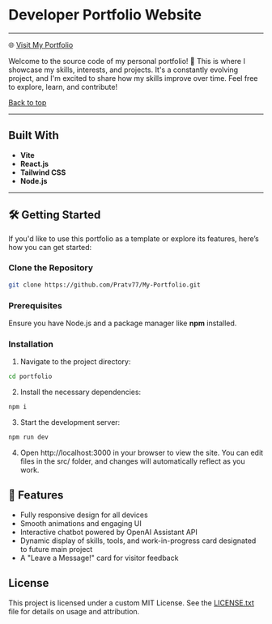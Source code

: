 # Developer Portfolio Website


---

🌐 [Visit My Portfolio](https://prathamvijh.com/)

Welcome to the source code of my personal portfolio! 🎉 This is where I showcase my skills, interests, and projects. It's a constantly evolving project, and I'm excited to share how my skills improve over time. Feel free to explore, learn, and contribute!

[Back to top](#prathams-personal-portfolio-)

---

## Built With

- **Vite**
- **React.js**
- **Tailwind CSS**
- **Node.js**

---

## 🛠️ Getting Started

If you'd like to use this portfolio as a template or explore its features, here’s how you can get started:

### Clone the Repository

```bash
git clone https://github.com/Pratv77/My-Portfolio.git
```
### Prerequisites
Ensure you have Node.js and a package manager like **npm** installed.

### Installation
1. Navigate to the project directory:
```bash
cd portfolio
```
2. Install the necessary dependencies:
```bash
npm i
```
3. Start the development server:
```bash
npm run dev
```
4. Open http://localhost:3000 in your browser to view the site. You can edit files in the src/ folder, and changes will automatically reflect as you work.

## 🚀 Features
- Fully responsive design for all devices
- Smooth animations and engaging UI
- Interactive chatbot powered by OpenAI Assistant API
- Dynamic display of skills, tools, and work-in-progress card designated to future main project
- A "Leave a Message!" card for visitor feedback

## License

This project is licensed under a custom MIT License. See the [LICENSE.txt](./LICENSE.txt) file for details on usage and attribution.

